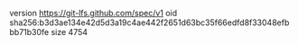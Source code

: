 version https://git-lfs.github.com/spec/v1
oid sha256:b3d3ae134e42d5d3a19c4ae442f2651d63bc35f66edfd8f33048efbbb71b30fe
size 4754
